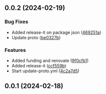 ## 0.0.2 (2024-02-19)


### Bug Fixes

* Added release-it on package json ([469251a](https://github.com/icleitoncosta/wa-proto/commit/469251abb35a8844c1e31b3a13792ef53332231f))
* Update proto ([be0327b](https://github.com/icleitoncosta/wa-proto/commit/be0327b51cc4ee4fbb35376f9a2013e5b9c2f4a8))


### Features

* Added funding and renovate ([9f0cfb1](https://github.com/icleitoncosta/wa-proto/commit/9f0cfb158e194949a4c2ec85608efdc5b4b20636))
* Added release-it ([ccf559b](https://github.com/icleitoncosta/wa-proto/commit/ccf559bac152209aec0cbbf797bcfcd6880908ba))
* Start update-proto.yml ([4c2a7d5](https://github.com/icleitoncosta/wa-proto/commit/4c2a7d572583e41d494186ee168a9cdce789fdce))



## 0.0.1 (2024-02-18)



